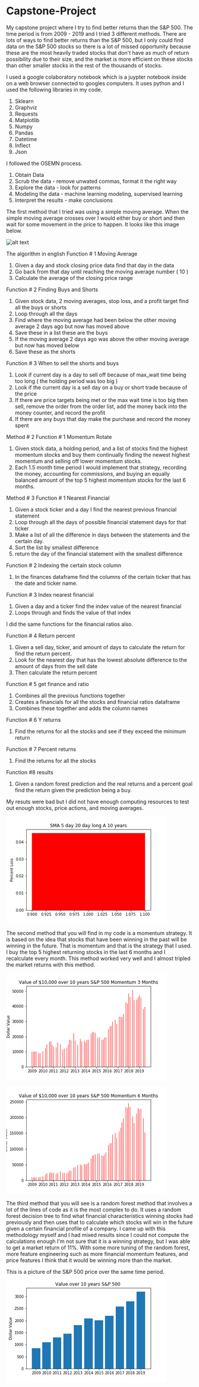 # Capstone-Project
My capstone project where I try to find better returns than the S&P 500. The time period is from 2009 - 2019 and I tried 3 different methods. There are lots of ways to find better returns than the S&P 500, but I only could find data on the S&P 500 stocks so there is a lot of missed opportunity because these are the most heavily traded stocks that don't have as much of return possibility due to their size, and the market is more efficient on these stocks than other smaller stocks in the rest of the thousands of stocks. 

I used a google colaboratory notebook which is a juypter notebook inside on a web browser connected to googles computers. It uses python and I used the following libraries in my code.
1. Sklearn 
2. Graphviz
3. Requests
4. Matplotlib
5. Numpy
6. Pandas 
7. Datetime
8. Inflect
9. Json 

I followed the OSEMN process. 
1. Obtain Data
2. Scrub the data - remove unwated commas, format it the right way
3. Explore the data - look for patterns
4. Modeling the data - machine learning modeling, supervised learning
5. Interpret the results - make conclusions



The first method that I tried was using a simple moving average. When the simple moving average crosses over I would either buy or short and then wait for some movement in the price to happen. It looks like this image below.


![alt text](https://encrypted-tbn0.gstatic.com/images?q=tbn:ANd9GcTt52vhuWETR35eaabpC5_eXXGxpE-jBTRV59C0uDAFwAL-96uQaw&s)


The algorithm in english
Function # 1 Moving Average
1. Given a day and stock closing price data find that day in the data
2. Go back from that day until reaching the moving average number ( 10 ) 
3. Calculate the average of the closing price range

Function # 2 Finding Buys and Shorts
1. Given stock data, 2 moving averages, stop loss, and a profit target find all the buys or shorts
2. Loop through all the days
3. Find where the moving average had been below the other moving average 2 days ago but now has moved above
4. Save these in a list these are the buys
5. If the moving average 2 days ago was above the other moving average but now has moved below
6. Save these as the shorts

Function # 3 When to sell the shorts and buys
1. Look if current day is a day to sell off because of max_wait time being too long ( the holding period was too big )
2. Look if the current day is a sell day on a buy or short trade because of the price 
3. If there are price targets being met or the max wait time is too big then sell, remove the order from the order list, add the money back into the money counter, and record the profit
4. If there are any buys that day make the purchase and record the money spent


Method # 2 
Function # 1 Momentum Rotate
1. Given stock data, a holding period, and a list of stocks find the highest momentum stocks and buy them continually finding the newest highest momentum and selling off lower momentum stocks. 
2. Each 1.5 month time period I would implement that strategy, recording the money, accounting for commissions, and buying an equally balanced amount of the top 5 highest momentum stocks for the last 6 months. 

Method # 3 
Function # 1 Nearest Financial
1. Given a stock ticker and a day I find the nearest previous financial statement
2. Loop through all the days of possible financial statement days for that ticker
3. Make a list of all the difference in days between the statements and the certain day.
4. Sort the list by smallest difference
5. return the day of the financial statement with the smallest difference

Function # 2 Indexing the certain stock column
1. In the finances dataframe find the columns of the certain ticker that has the date and ticker name.

Function # 3 Index nearest financial
1. Given a day and a ticker find the index value of the nearest financial
2. Loops through and finds the value of that index 

I did the same functions for the financial ratios also. 

Function # 4 Return percent
1. Given a sell day, ticker, and amount of days to calculate the return for find the return percent.
2. Look for the nearest day that has the lowest absolute difference to the amount of days from the sell date 
3. Then calculate the return percent

Function # 5 get finance and ratio
1. Combines all the previous functions together
2. Creates a financials for all the stocks and financial ratios dataframe
3. Combines these together and adds the column names

Function # 6 Y returns
1. Find the returns for all the stocks and see if they exceed the minimum return

Function # 7 Percent returns
1. Find the returns for all the stocks

Function #8 results
1. Given a random forest prediction and the real returns and a percent goal find the return given the prediction being a buy.



My resuts were bad but I did not have enough computing resources to test out enough stocks, price actions, and moving averages. 


![alt text](https://github.com/MikeDaBossss/Capstone-Project/blob/master/SMA.png)

The second method that you will find in my code is a momentum strategy. It is based on the idea that stocks that have been winning in the past will be winning in the future. That is momentum and that is the strategy that I used. I buy the top 5 highest returning stocks in the last 6 months and I recalculate every month. This method worked very well and I almost tripled the market returns with this method. 


![alt text](https://github.com/MikeDaBossss/Capstone-Project/blob/master/Momentum3Mo.png)



![alt text](https://github.com/MikeDaBossss/Capstone-Project/blob/master/Momentum6Mo.png)

The third method that you will see is a random forest method that involves a lot of the lines of code as it is the most complex to do. It uses a random forest decision tree to find what financial characteristics winning stocks had previously and then uses that to calculate which stocks will win in the future given a certain financial profile of a company. I came up with this methodology myself and I had mixed results since I could not compute the calculations enough I'm not sure that it is a winning strategy, but I was able to get a market return of 11%. With some more tuning of the random forest, more feature engineering such as more financial momentum features, and price features I think that it would be winning more than the market.

This is a picture of the S&P 500 price over the same time period.
![alt text](https://github.com/MikeDaBossss/Capstone-Project/blob/master/SP500.png)
